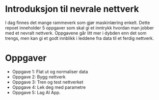 # Introduksjon til nevrale nettverk
I dag finnes det mange rammeverk som gjør maskinlæring enkelt.
Dette repoet inneholder 5 oppgaver som skal gi et inntrykk hvordan man jobber med et nevralt nettverk.
Oppgavene går litt mer i dybden enn det som trengs, men kan gi et godt innblikk i leddene fra data til et ferdig nettverk.



# Oppgaver

- Oppgave 1: Flat ut og normaliser data
- Oppgave 2: Bygg nettverk
- Oppgave 3: Tren og test nettverket
- Oppgave 4: Lek deg med parametre
- Oppgave 5: Lag AI App.
